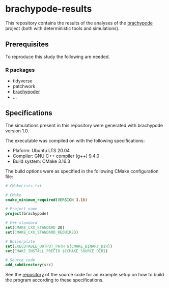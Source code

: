 # brachypode-results

This repository contains the results of the analyses of the [brachypode](https://github.com/rscherrer/brachypode) project (both with deterministic tools and simulations).

## Prerequisites

To reproduce this study the following are needed.

### R packages

* tidyverse
* patchwork
* [brachypoder](https://github.com/rscherrer/brachypoder)
* ...

## Specifications

The simulations present in this repository were generated with brachypode version 1.0.

The executable was compiled on with the following specifications:

* Plaform: Ubuntu LTS 20.04
* Compiler: GNU C++ compiler (g++) 9.4.0
* Build system: CMake 3.16.3

The build options were as specified in the following CMake configuration file: 

```cmake
# CMakeLists.txt

# CMake
cmake_minimum_required(VERSION 3.16)

# Project name
project(brachypode)

# C++ standard
set(CMAKE_CXX_STANDARD 20)
set(CMAKE_CXX_STANDARD_REQUIRED)

# Boilerplate
set(EXECUTABLE_OUTPUT_PATH ${CMAKE_BINARY_DIR})
set(CMAKE_INSTALL_PREFIX ${CMAKE_SOURCE_DIR})

# Source code
add_subdirectory(src)
```

See the [repository](https://github.com/rscherrer/brachypode) of the source code for an example setup on how to build the program according to these specifications. 

